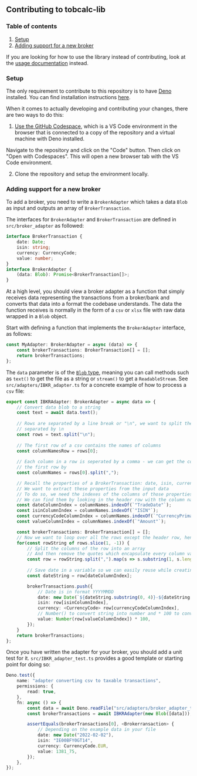 ## Contributing to tobcalc-lib

### Table of contents

1. [Setup](#setup)
2. [Adding support for a new broker](#adding-support-for-a-new-broker)

If you are looking for how to use the library instead of contributing, look at the [usage documentation](/docs/usage.md) instead.


### Setup

The only requirement to contribute to this repository is to have [Deno](https://deno.com) installed. You can find installation instructions [here](https://docs.deno.com/runtime/manual). 

When it comes to actually developing and contributing your changes, there are two ways to do this:

1. [Use the GitHub Codespace](#github-codespace), which is a VS Code environment in the browser that is connected to a copy of the repository and a virtual machine with Deno installed.

Navigate to the repository and click on the "Code" button. Then click on "Open with Codespaces". This will open a new browser tab with the VS Code environment.

2. Clone the repository and setup the environment locally.

### Adding support for a new broker 

To add a broker, you need to write a `BrokerAdapter` which takes a data `Blob` as input and outputs an array of `BrokerTransaction`. 

The interfaces for `BrokerAdapter` and `BrokerTransaction` are defined in `src/broker_adapter` as followed:

```ts
interface BrokerTransaction {
    date: Date;
    isin: string;
    currency: CurrencyCode;
    value: number;
}
interface BrokerAdapter {
    (data: Blob): Promise<BrokerTransaction[]>;
}
```

At a high level, you should view a broker adapter as a function that simply receives data representing the transactions from a broker/bank and converts that data into a format the codebase understands. The data the function receives is normally in the form of a `csv` or `xlsx` file with raw data wrapped in a `Blob` object.

Start with defining a function that implements the `BrokerAdapter` interface, as follows:

```ts
const MyAdapter: BrokerAdapter = async (data) => {
    const brokerTransactions: BrokerTransaction[] = [];
    return brokerTransactions;
};
```

The `data` parameter is of the [`Blob` type](https://developer.mozilla.org/en-US/docs/Web/API/Blob), meaning you can call methods such as `text()` to get the file as a string or `stream()` to get a `ReadableStream`. See `src/adapters/IBKR_adapter.ts` for a concrete example of how to process a `csv` file:

```ts
export const IBKRAdapter: BrokerAdapter = async data => {
    // Convert data blob to a string
    const text = await data.text();
    
    // Rows are separated by a line break or "\n", we want to split the string up into the rows
    // separated by \n
    const rows = text.split("\n");
    
    // The first row of a csv contains the names of columns
    const columnNamesRow = rows[0];
    
    // Each column in a row is seperated by a comma - we can get the column names by splitting
    // the first row by 
    const columnNames = rows[0].split(",");

    // Recall the properties of a BrokerTransaction: date, isin, currency and value
    // We want to extract these properties from the input data
    // To do so, we need the indexes of the columns of those properties
    // We can find them by looking in the header row with the column names
    const dateColumnIndex = columnNames.indexOf(`"TradeDate"`);
    const isinColumnIndex = columnNames.indexOf(`"ISIN"`);
    const currencyCodeColumnIndex = columnNames.indexOf(`"CurrencyPrimary"`);
    const valueColumnIndex = columnNames.indexOf(`"Amount"`);

    const brokerTransactions: BrokerTransaction[] = [];
    // Now we want to loop over all the rows except the header row, hence the slice(1, -1)
    for(const rowString of rows.slice(1, -1)) {
        // Split the columns of the row into an array
        // And then remove the quotes which encapsulate every column value
        const row = rowString.split(",").map(s => s.substring(1, s.length - 1));
        
        // Save date in a variable so we can easily reuse while creating a Date object
        const dateString = row[dateColumnIndex];

        brokerTransactions.push({
            // Date is in format YYYYMMDD
            date: new Date(`${dateString.substring(0, 4)}-${dateString.substring(4, 6)}-${dateString.substring(6, 8)}`),
            isin: row[isinColumnIndex],
            currency: <CurrencyCode> row[currencyCodeColumnIndex],
            // Number() to convert string into number and * 100 to convert into integer
            value: Number(row[valueColumnIndex]) * 100,
        });
    }
    return brokerTransactions;
};
```

Once you have written the adapter for your broker, you should add a unit test for it. `src/IBKR_adapter_test.ts` provides a good template or starting point for doing so:

```ts
Deno.test({
    name: "adapter converting csv to taxable transactions",
    permissions: {
        read: true,
    },
    fn: async () => {
        const data = await Deno.readFile("src/adapters/broker_adapter_test.csv");
        const brokerTransactions = await IBKRAdapter(new Blob([data]));

        assertEquals(brokerTransactions[0], <Brokerransaction> {
            // Depending on the example data in your file
            date: new Date("2022-02-02"),
            isin: "IE00BFY0GT14",
            currency: CurrencyCode.EUR,
            value: 1381_75,
        });
    },
});
```
